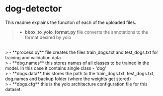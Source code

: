 # dog-detector

This readme explains the funciton of each of the uploaded files.
> - **bbox_to_yolo_format.py** file converts the annotations to the format desired by yolo
<br>
> - **process.py** file creates the files train_dogs.txt and test_dogs.txt for training and validation data
<br>
> - **dog.names** this stores names of all classes to be trained in the model. In this case it contains single class - 'dog'
<br>
> - **dogs.data** this stores the path to the train_dogs.txt, test_dogs.txt, dog.names and backup folder (where the weights get stored)
<br>
> - **dogs.cfg** this is the yolo architecture configuration file for this dataset.
